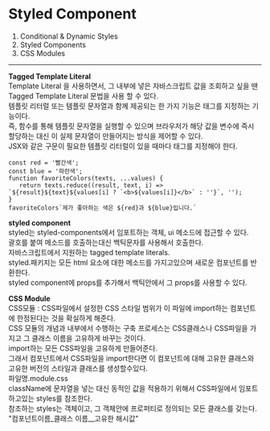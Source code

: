 # Styled Component
1. Conditional & Dynamic Styles
2. Styled Components
3. CSS Modules
----
**Tagged Template Literal**<br>
Template Literal 을 사용하면서, 그 내부에 넣은 자바스크립트 값을 조회하고 싶을 땐 Tagged Template Literal 문법을 사용 할 수 있다.<br>
템플릿 리터럴 또는 템플릿 문자열과 함께 제공되는 한 가지 기능은 태그를 지정하는 기능이다.<br>
즉, 함수를 통해 템플릿 문자열을 실행할 수 있으며 브라우저가 해당 값을 변수에 즉시 할당하는 대신 이 실제 문자열이 만들어지는 방식을 제어할 수 있다.<br>
JSX와 같은 구문이 필요한 템플릿 리터럴이 있을 때마다 태그를 지정해야 한다.
```
const red = '빨간색';
const blue = '파란색';
function favoriteColors(texts, ...values) {
   return texts.reduce((result, text, i) => `${result}${text}${values[i] ? `<b>${values[i]}</b>` : ''}`, '');
}
favoriteColors`제가 좋아하는 색은 ${red}과 ${blue}입니다.`
```

**styled component**<br>
styled는 styled-components에서 임포트하는 객체, ui 메소드에 접근할 수 있다.<br>
괄호를 붙여 메소드를 호출하는대신 백틱문자를 사용해서 호출한다. <br>
자바스크립트에서 지원하는 tagged template literals.<br>
styled.패키지는 모든 html 요소에 대한 메소드를 가지고있으며 새로운 컴포넌트를 반환한다.<br>
styled component에 props를 추가해서 백틱안에서 그 props를 사용할 수 있다.<br>

**CSS Module**<br>
CSS모듈 : CSS파일에서 설정한 CSS 스타일 범위가 이 파일에 import하는 컴포넌트에 한정된다는 것을 확실하게 해준다.<br>
CSS 모듈의 개념과 내부에서 수행하는 구축 프로세스는 CSS클래스나 CSS파일을 가지고 그 클래스 이름을 고유하게 바꾸는 것이다.<br>
import하는 모든 CSS파일을 고유하게 만들어준다. <br>
그래서 컴포넌트에서 CSS파일을 import한다면 이 컴포넌트에 대해 고유한 클래스와 고유한 버전의 스타일과 클래스를 생성할수있다.<br>
파일명.module.css <br>
className에 문자열을 넣는 대신 동적인 값을 적용하기 위해서 CSS파일에서 임포트하고있는 styles를 참조한다.<br>
참조하는 styles는 객체이고, 그 객체안에 프로퍼티로 정의되는 모든 클래스를 갖는다.<br>
"컴포넌트이름_클래스 이름__고유한 해시값"
